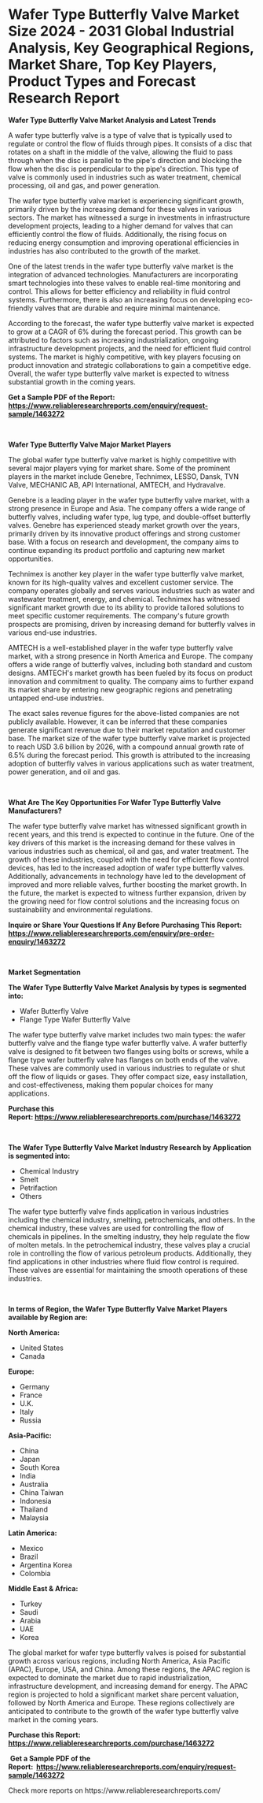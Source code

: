 <p><h1>Wafer Type Butterfly Valve Market Size 2024 - 2031 Global Industrial Analysis, Key Geographical Regions, Market Share, Top Key Players, Product Types and Forecast Research Report</h1></p><p><strong>Wafer Type Butterfly Valve Market Analysis and Latest Trends</strong></p>
<p><p>A wafer type butterfly valve is a type of valve that is typically used to regulate or control the flow of fluids through pipes. It consists of a disc that rotates on a shaft in the middle of the valve, allowing the fluid to pass through when the disc is parallel to the pipe's direction and blocking the flow when the disc is perpendicular to the pipe's direction. This type of valve is commonly used in industries such as water treatment, chemical processing, oil and gas, and power generation.</p><p>The wafer type butterfly valve market is experiencing significant growth, primarily driven by the increasing demand for these valves in various sectors. The market has witnessed a surge in investments in infrastructure development projects, leading to a higher demand for valves that can efficiently control the flow of fluids. Additionally, the rising focus on reducing energy consumption and improving operational efficiencies in industries has also contributed to the growth of the market.</p><p>One of the latest trends in the wafer type butterfly valve market is the integration of advanced technologies. Manufacturers are incorporating smart technologies into these valves to enable real-time monitoring and control. This allows for better efficiency and reliability in fluid control systems. Furthermore, there is also an increasing focus on developing eco-friendly valves that are durable and require minimal maintenance.</p><p>According to the forecast, the wafer type butterfly valve market is expected to grow at a CAGR of 6% during the forecast period. This growth can be attributed to factors such as increasing industrialization, ongoing infrastructure development projects, and the need for efficient fluid control systems. The market is highly competitive, with key players focusing on product innovation and strategic collaborations to gain a competitive edge. Overall, the wafer type butterfly valve market is expected to witness substantial growth in the coming years.</p></p>
<p><strong>Get a Sample PDF of the Report:&nbsp; <a href="https://www.reliableresearchreports.com/enquiry/request-sample/1463272">https://www.reliableresearchreports.com/enquiry/request-sample/1463272</a></strong></p>
<p>&nbsp;</p>
<p><strong>Wafer Type Butterfly Valve Major Market Players</strong></p>
<p><p>The global wafer type butterfly valve market is highly competitive with several major players vying for market share. Some of the prominent players in the market include Genebre, Technimex, LESSO, Dansk, TVN Valve, MECHANIC AB, API International, AMTECH, and Hydravalve.</p><p>Genebre is a leading player in the wafer type butterfly valve market, with a strong presence in Europe and Asia. The company offers a wide range of butterfly valves, including wafer type, lug type, and double-offset butterfly valves. Genebre has experienced steady market growth over the years, primarily driven by its innovative product offerings and strong customer base. With a focus on research and development, the company aims to continue expanding its product portfolio and capturing new market opportunities.</p><p>Technimex is another key player in the wafer type butterfly valve market, known for its high-quality valves and excellent customer service. The company operates globally and serves various industries such as water and wastewater treatment, energy, and chemical. Technimex has witnessed significant market growth due to its ability to provide tailored solutions to meet specific customer requirements. The company's future growth prospects are promising, driven by increasing demand for butterfly valves in various end-use industries.</p><p>AMTECH is a well-established player in the wafer type butterfly valve market, with a strong presence in North America and Europe. The company offers a wide range of butterfly valves, including both standard and custom designs. AMTECH's market growth has been fueled by its focus on product innovation and commitment to quality. The company aims to further expand its market share by entering new geographic regions and penetrating untapped end-use industries.</p><p>The exact sales revenue figures for the above-listed companies are not publicly available. However, it can be inferred that these companies generate significant revenue due to their market reputation and customer base. The market size of the wafer type butterfly valve market is projected to reach USD 3.6 billion by 2026, with a compound annual growth rate of 6.5% during the forecast period. This growth is attributed to the increasing adoption of butterfly valves in various applications such as water treatment, power generation, and oil and gas.</p></p>
<p>&nbsp;</p>
<p><strong>What Are The Key Opportunities For Wafer Type Butterfly Valve Manufacturers?</strong></p>
<p><p>The wafer type butterfly valve market has witnessed significant growth in recent years, and this trend is expected to continue in the future. One of the key drivers of this market is the increasing demand for these valves in various industries such as chemical, oil and gas, and water treatment. The growth of these industries, coupled with the need for efficient flow control devices, has led to the increased adoption of wafer type butterfly valves. Additionally, advancements in technology have led to the development of improved and more reliable valves, further boosting the market growth. In the future, the market is expected to witness further expansion, driven by the growing need for flow control solutions and the increasing focus on sustainability and environmental regulations.</p></p>
<p><strong>Inquire or Share Your Questions If Any Before Purchasing This Report: <a href="https://www.reliableresearchreports.com/enquiry/pre-order-enquiry/1463272">https://www.reliableresearchreports.com/enquiry/pre-order-enquiry/1463272</a></strong></p>
<p>&nbsp;</p>
<p><strong>Market Segmentation</strong></p>
<p><strong>The Wafer Type Butterfly Valve Market Analysis by types is segmented into:</strong></p>
<p><ul><li>Wafer Butterfly Valve</li><li>Flange Type Wafer Butterfly Valve</li></ul></p>
<p><p>The wafer type butterfly valve market includes two main types: the wafer butterfly valve and the flange type wafer butterfly valve. A wafer butterfly valve is designed to fit between two flanges using bolts or screws, while a flange type wafer butterfly valve has flanges on both ends of the valve. These valves are commonly used in various industries to regulate or shut off the flow of liquids or gases. They offer compact size, easy installation, and cost-effectiveness, making them popular choices for many applications.</p></p>
<p><strong>Purchase this Report:&nbsp;<a href="https://www.reliableresearchreports.com/purchase/1463272">https://www.reliableresearchreports.com/purchase/1463272</a></strong></p>
<p>&nbsp;</p>
<p><strong>The Wafer Type Butterfly Valve Market Industry Research by Application is segmented into:</strong></p>
<p><ul><li>Chemical Industry</li><li>Smelt</li><li>Petrifaction</li><li>Others</li></ul></p>
<p><p>The wafer type butterfly valve finds application in various industries including the chemical industry, smelting, petrochemicals, and others. In the chemical industry, these valves are used for controlling the flow of chemicals in pipelines. In the smelting industry, they help regulate the flow of molten metals. In the petrochemical industry, these valves play a crucial role in controlling the flow of various petroleum products. Additionally, they find applications in other industries where fluid flow control is required. These valves are essential for maintaining the smooth operations of these industries.</p></p>
<p>&nbsp;</p>
<p><strong>In terms of Region, the Wafer Type Butterfly Valve Market Players available by Region are:</strong></p>
<p>
    <p> <strong> North America: </strong>
        <ul>
            <li>United States</li>
            <li>Canada</li>
        </ul>
        </p> 
    <p> <strong> Europe: </strong>
        <ul>
            <li>Germany</li>
            <li>France</li>
            <li>U.K.</li>
            <li>Italy</li>
            <li>Russia</li>
        </ul>
        </p> 
    <p> <strong> Asia-Pacific: </strong>
        <ul>
            <li>China</li>
            <li>Japan</li>
            <li>South Korea</li>
            <li>India</li>
            <li>Australia</li>
            <li>China Taiwan</li>
            <li>Indonesia</li>
            <li>Thailand</li>
            <li>Malaysia</li>
        </ul>
        </p> 
    <p> <strong> Latin America: </strong>
        <ul>
            <li>Mexico</li>
            <li>Brazil</li>
            <li>Argentina Korea</li>
            <li>Colombia</li>
        </ul>
        </p> 
    <p> <strong> Middle East & Africa: </strong>
        <ul>
            <li>Turkey</li>
            <li>Saudi</li>
            <li>Arabia</li>
            <li>UAE</li>
            <li>Korea</li>
        </ul>
    </p>
    </p>
<p><p>The global market for wafer type butterfly valves is poised for substantial growth across various regions, including North America, Asia Pacific (APAC), Europe, USA, and China. Among these regions, the APAC region is expected to dominate the market due to rapid industrialization, infrastructure development, and increasing demand for energy. The APAC region is projected to hold a significant market share percent valuation, followed by North America and Europe. These regions collectively are anticipated to contribute to the growth of the wafer type butterfly valve market in the coming years.</p></p>
<p><strong>Purchase this Report: <a href="https://www.reliableresearchreports.com/purchase/1463272">https://www.reliableresearchreports.com/purchase/1463272</a></strong></p>
<p>&nbsp;<strong>Get a Sample PDF of the Report:&nbsp;&nbsp;<a href="https://www.reliableresearchreports.com/enquiry/request-sample/1463272">https://www.reliableresearchreports.com/enquiry/request-sample/1463272</a></strong></p>
<p><strong></strong></p>
<p>Check more reports on https://www.reliableresearchreports.com/</p>